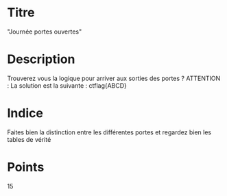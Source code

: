 # Titre 

"Journée portes ouvertes"

# Description 

Trouverez vous la logique pour arriver aux sorties des portes ?
ATTENTION : La solution est la suivante : ctflag{ABCD}

# Indice

Faites bien la distinction entre les différentes portes et regardez bien les tables de vérité

# Points

15